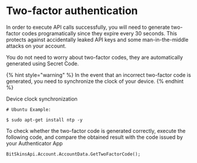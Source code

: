 # Two-factor authentication

In order to execute API calls successfully, you will need to generate two-factor codes programatically since they expire every 30 seconds. This protects against accidentally leaked API keys and some man-in-the-middle attacks on your account.

You do not need to worry about two-factor codes, they are automatically generated using Secret Code.

{% hint style="warning" %}
In the event that an incorrect two-factor code is generated, you need to synchronize the clock of your device.
{% endhint %}

Device clock synchronization

```text
# Ubuntu Example:

$ sudo apt-get install ntp -y
```

To check whether the two-factor code is generated correctly, execute the following code, and compare the obtained result with the code issued by your Authenticator App

```text
BitSkinsApi.Account.AccountData.GetTwoFactorCode();
```


